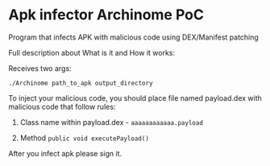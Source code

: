 # Apk infector Archinome PoC

Program that infects APK with malicious code using DEX/Manifest patching

Full description about What is it and How it works:

Receives two args:
```
./Archinome path_to_apk output_directory
```

To inject your malicious code, you should place file named payload.dex with malicious code that follow rules:

1. Class name within payload.dex - `aaaaaaaaaaaa.payload`

2. Method `public void executePayload()`

After you infect apk please sign it.
